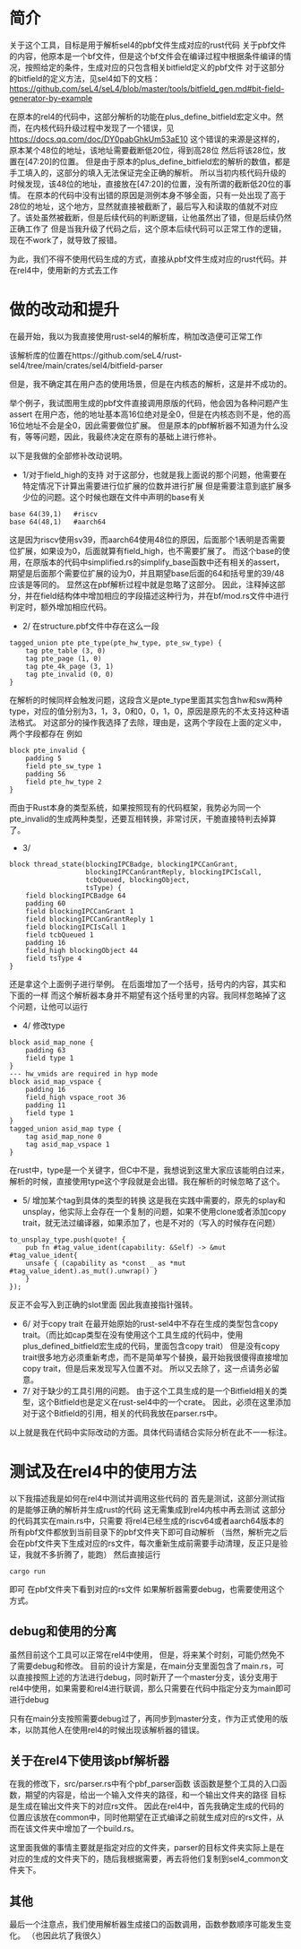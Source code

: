 # 简介
关于这个工具，目标是用于解析sel4的pbf文件生成对应的rust代码
关于pbf文件的内容，他原本是一个bf文件，但是这个bf文件会在编译过程中根据条件编译的情况，按照给定的条件，生成对应的只包含相关bitfield定义的pbf文件
对于这部分的bitfield的定义方法，见sel4如下的文档：
https://github.com/seL4/seL4/blob/master/tools/bitfield_gen.md#bit-field-generator-by-example

在原本的rel4的代码中，这部分解析的功能在plus_define_bitfield宏定义中。然而，在内核代码升级过程中发现了一个错误，见
https://docs.qq.com/doc/DY0pabGhkUm53aE10
这个错误的来源是这样的，原本某个48位的地址，该地址需要截断低20位，得到高28位
然后将该28位，放置在[47:20]的位置。
但是由于原本的plus_define_bitfield宏的解析的数值，都是手工填入的，这部分的填入无法保证完全正确的解析。
所以当初内核代码升级的时候发现，该48位的地址，直接放在[47:20]的位置，没有所谓的截断低20位的事情。
在原本的代码中没有出错的原因是测例本身不够全面，只有一处出现了高于28位的地址，这个地方，显然就直接被截断了，最后写入和读取的值就不对应了。该处虽然被截断，但是后续代码的判断逻辑，让他虽然出了错，但是后续仍然正确工作了
但是当我升级了代码之后，这个原本后续代码可以正常工作的逻辑，现在不work了，就导致了报错。

为此，我们不得不使用代码生成的方式，直接从pbf文件生成对应的rust代码。并在rel4中，使用新的方式去工作
# 做的改动和提升
在最开始，我以为我直接使用rust-sel4的解析库，稍加改造便可正常工作

该解析库的位置在https://github.com/seL4/rust-sel4/tree/main/crates/sel4/bitfield-parser

但是，我不确定其在用户态的使用场景，但是在内核态的解析，这是并不成功的。

举个例子，我试图用生成的pbf文件直接调用原版的代码，他会因为各种问题产生assert
在用户态，他的地址基本高16位绝对是全0，但是在内核态则不是，他的高16位地址不会是全0，因此需要做位扩展。
但是原本的pbf解析器不知道为什么没有，等等问题，因此，我最终决定在原有的基础上进行修补。

以下是我做的全部修补改动说明。

 - 1/对于field_high的支持
对于这部分，也就是我上面说的那个问题，他需要在特定情况下计算出需要进行位扩展的位数并进行扩展
但是需要注意到底扩展多少位的问题。这个时候也跟在文件中声明的base有关
```
base 64(39,1)   #riscv
base 64(48,1)   #aarch64
```
这是因为riscv使用sv39，而aarch64使用48位的原因，后面那个1表明是否需要位扩展，如果设为0，后面就算有field_high，也不需要扩展了。
而这个base的使用，在原版本的代码中simplified.rs的simplify_base函数中还有相关的assert，期望是后面那个需要位扩展的设为0，并且期望base后面的64和括号里的39/48应该是等同的。
显然这在pbf解析过程中就是忽略了这部分。
因此，注释掉这部分，并在field结构体中增加相应的字段描述这种行为，并在bf/mod.rs文件中进行判定时，额外增加相应代码。

 - 2/
在structure.pbf文件中存在这么一段
```
tagged_union pte pte_type(pte_hw_type, pte_sw_type) {
    tag pte_table (3, 0)
    tag pte_page (1, 0)
    tag pte_4k_page (3, 1)
    tag pte_invalid (0, 0)
}
```
在解析的时候同样会触发问题，这段含义是pte_type里面其实包含hw和sw两种type，对应的值分别为3，1，3，0和0，0，1，0，原因是原先的不太支持这种语法格式。
对这部分的操作我选择了去除，理由是，这两个字段在上面的定义中，两个字段都存在
例如
```
block pte_invalid {
    padding 5
    field pte_sw_type 1
    padding 56
    field pte_hw_type 2
}
```
而由于Rust本身的类型系统，如果按照现有的代码框架，我势必为同一个pte_invalid的生成两种类型，还要互相转换，非常讨厌，干脆直接特判去掉算了。
 - 3/
```
block thread_state(blockingIPCBadge, blockingIPCCanGrant,
                   blockingIPCCanGrantReply, blockingIPCIsCall,
                   tcbQueued, blockingObject,
                   tsType) {
    field blockingIPCBadge 64
    padding 60
    field blockingIPCCanGrant 1
    field blockingIPCCanGrantReply 1
    field blockingIPCIsCall 1
    field tcbQueued 1
    padding 16
    field_high blockingObject 44
    field tsType 4
}
```
还是拿这个上面例子进行举例。
在后面增加了一个括号，括号内的内容，其实和下面的一样
而这个解析器本身并不期望有这个括号里的内容。我同样忽略掉了这个问题，让他可以运行
 - 4/
修改type
```
block asid_map_none {
    padding 63
    field type 1
}
--- hw_vmids are required in hyp mode
block asid_map_vspace {
    padding 16
    field_high vspace_root 36
    padding 11
    field type 1
}
tagged_union asid_map type {
    tag asid_map_none 0
    tag asid_map_vspace 1
}
```
在rust中，type是一个关键字，但C中不是，我想说到这里大家应该能明白过来，解析的时候，直接使用type这个字段就是会出错。我在解析的时候忽略了这个。
 - 5/
增加某个tag到具体的类型的转换
这是我在实践中需要的，原先的splay和unsplay，他实际上会存在一个复制的问题，如果不使用clone或者添加copy trait，就无法过编译器，如果添加了，也是不对的（写入的时候存在问题）
```
to_unsplay_type.push(quote! {
	pub fn #tag_value_ident(capability: &Self) -> &mut #tag_value_ident{
	unsafe { (capability as *const _ as *mut #tag_value_ident).as_mut().unwrap() }
	}
});
```
反正不会写入到正确的slot里面
因此我直接指针强转。
 - 6/
对于copy trait
在最开始原始的rust-sel4中不存在生成的类型包含copy trait。（而比如cap类型在没有使用这个工具生成的代码中，使用plus_defined_bitfield宏生成的代码，里面包含copy trait）
但是没有copy trait很多地方必须重新考虑，而不是简单写个替换，最开始我很傻得直接增加copy trait，但是后来发现写入位置不对。
所以又去除了，这一点请务必留意。
 - 7/
对于缺少的工具引用的问题。
由于这个工具生成的是一个Bitfield相关的类型，这个Bitfield也是定义在rust-sel4中的一个crate。
因此，必须在这里添加对于这个Bitfield的引用，相关的代码我放在parser.rs中。

以上就是我在代码中实际改动的方面。具体代码请结合实际分析在此不一一标注。
# 测试及在rel4中的使用方法
以下我描述我是如何在rel4中测试并调用这些代码的
首先是测试，这部分测试指的是能够正确的解析并生成rust的代码
这无需集成到rel4内核中再去测试
这部分的代码其实在main.rs中，只需要
将rel4已经生成的riscv64或者aarch64版本的所有pbf文件都放到当前目录下的pbf文件夹下即可自动解析
（当然，解析完之后会在pbf文件夹下生成对应的rs文件，每次重新生成前需要手动清理，反正只是验证，我就不多折腾了，能跑）
然后直接运行
```
cargo run
```
即可
在pbf文件夹下看到对应的rs文件
如果解析器需要debug，也需要使用这个方式。
## debug和使用的分离
虽然目前这个工具可以正常在rel4中使用， 但是，将来某个时刻，可能仍然免不了需要debug和修改。
目前的设计方案是，在main分支里面包含了main.rs，可以直接按照上述的方法进行debug，同时新开了一个master分支，该分支用于rel4中使用，如果需要和rel4进行联调，那么只需要在代码中指定分支为main即可进行debug

只有在main分支按照需要debug过了，再同步到master分支，作为正式使用的版本，以防其他人在使用rel4的时候出现该解析器的错误。

## 关于在rel4下使用该pbf解析器
在我的修改下，src/parser.rs中有个pbf_parser函数
该函数是整个工具的入口函数，期望的内容是，给出一个输入文件夹的路径，和一个输出文件夹的路径
目标是生成在输出文件夹下的对应rs文件。
因此在rel4中，首先我确定生成的代码的位置应该放在common中，同时他期望在正式编译之前就生成对应的rs文件，从而在该文件夹中增加了一个build.rs。

这里面我做的事情主要就是指定对应的文件夹，parser的目标文件夹实际上是在对应的生成的文件夹下的，随后我根据需要，再去将他们复制到sel4_common文件夹下。
## 其他
最后一个注意点，我们使用解析器生成接口的函数调用，函数参数顺序可能发生变化。
（也因此坑了我很久）